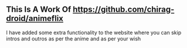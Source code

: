 ## This Is A Work Of https://github.com/chirag-droid/animeflix 

I have added some extra functionality to the website where you can skip intros and outros as per the anime and as per your wish
